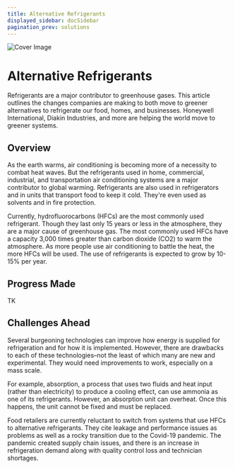 ```yaml
---
title: Alternative Refrigerants
displayed_sidebar: docSidebar
pagination_prev: solutions
---
```

![Cover Image](../static/img/co2-refrigeration.jpg)
#

# Alternative Refrigerants

Refrigerants are a major contributor to greenhouse gases. This article outlines the changes companies are making to both move to greener alternatives to refrigerate our food, homes, and businesses. Honeywell International, Diakin Industries, and more are helping the world move to greener systems.

## Overview

As the earth warms, air conditioning is becoming more of a necessity to combat heat waves. But the refrigerants used in home, commercial, industrial, and transportation air conditioning systems are a major contributor to global warming. Refrigerants are also used in refrigerators and in units that transport food to keep it cold. They're even used as solvents and in fire protection. 

Currently, hydrofluorocarbons (HFCs) are the most commonly used refrigerant. Though they last only 15 years or less in the atmosphere, they are a major cause of greenhouse gas. The most commonly used HFCs have a capacity 3,000 times greater than carbon dioxide (CO2) to warm the atmosphere. As more people use air conditioning to battle the heat, the more HFCs will be used. The use of refrigerants is expected to grow by 10-15% per year. 

## Progress Made

TK

## Challenges Ahead

Several burgeoning technologies can improve how energy is supplied for refrigeration and for how it is implemented. However, there are drawbacks to each of these technologies–not the least of which many are new and experimental. They would need improvements to work, especially on a mass scale. 

For example, absorption, a process that uses two fluids and heat input (rather than electricity) to produce a cooling effect, can use ammonia as one of its refrigerants. However, an absorption unit can overheat. Once this happens, the unit cannot be fixed and must be replaced. 

Food retailers are currently reluctant to switch from systems that use HFCs to alternative refrigerants. They cite leakage and performance issues as problems as well as a rocky transition due to the Covid-19 pandemic. The pandemic created supply chain issues, and there is an increase in refrigeration demand along with quality control loss and technician shortages.
